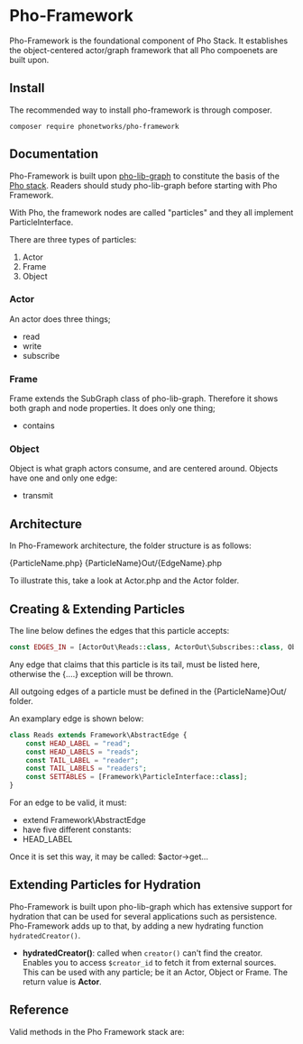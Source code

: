 # Pho-Framework

Pho-Framework is the foundational component of Pho Stack. It establishes
the object-centered actor/graph framework that all Pho compoenets are built upon.


## Install

The recommended way to install pho-framework is through composer.

```composer require phonetworks/pho-framework```

## Documentation

Pho-Framework is built upon [pho-lib-graph](https://github.com/phonetworks/pho-lib-graph) to constitute the basis of the [Pho stack](https://github.com/phonetworks/). Readers should study pho-lib-graph before starting with Pho Framework.

With Pho, the framework nodes are called "particles" and they all implement ParticleInterface.

There are three types of particles:

1. Actor
2. Frame
3. Object

### Actor
An actor does three things;

* read
* write
* subscribe

### Frame
Frame extends the SubGraph class of pho-lib-graph. Therefore it shows both graph and node properties. It does only one thing;
* contains

### Object
Object is what graph actors consume, and are centered around. Objects have one and only one edge:
* transmit

## Architecture

In Pho-Framework architecture, the folder structure is as follows:

{ParticleName.php}
{ParticleName}Out/{EdgeName}.php

To illustrate this, take a look at Actor.php and the Actor folder.

## Creating & Extending Particles

The line below defines the edges that this particle accepts:

```php
const EDGES_IN = [ActorOut\Reads::class, ActorOut\Subscribes::class, ObjectOut\Transmits::class];
```

Any edge that claims that this particle is its tail, must be listed here, otherwise the {....} exception will be thrown.

All outgoing edges of a particle must be defined in the {ParticleName}Out/ folder.

An examplary edge is shown below:

```php
class Reads extends Framework\AbstractEdge {
    const HEAD_LABEL = "read";
    const HEAD_LABELS = "reads";
    const TAIL_LABEL = "reader";
    const TAIL_LABELS = "readers";
    const SETTABLES = [Framework\ParticleInterface::class];
}
```

For an edge to be valid, it must:
* extend Framework\AbstractEdge
* have five different constants:
* HEAD_LABEL

Once it is set this way, it may be called:
$actor->get...

## Extending Particles for Hydration

Pho-Framework is built upon pho-lib-graph which has extensive support for hydration that can be used for several applications such as persistence. Pho-Framework adds up to that, by adding a new hydrating function ```hydratedCreator()```.

* **hydratedCreator()**: called when ```creator()``` can't find the creator. Enables you to access ```$creator_id``` to fetch it from external sources. This can be used with any particle; be it an Actor, Object or Frame. The return value is **Actor**.

## Reference

Valid methods in the Pho Framework stack are:

